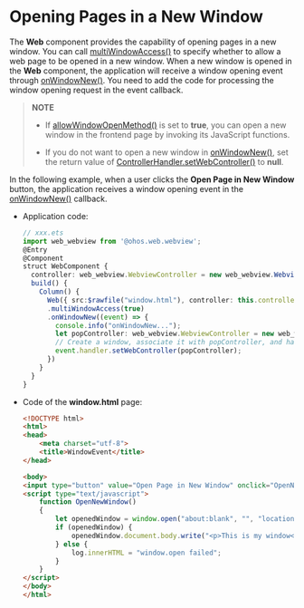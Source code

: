 # Opening Pages in a New Window


The **Web** component provides the capability of opening pages in a new window. You can call [multiWindowAccess()](../reference/arkui-ts/ts-basic-components-web.md#multiwindowaccess9) to specify whether to allow a web page to be opened in a new window. When a new window is opened in the **Web** component, the application will receive a window opening event through [onWindowNew()](../reference/arkui-ts/ts-basic-components-web.md#onwindownew9). You need to add the code for processing the window opening request in the event callback.


> **NOTE**
>
> - If [allowWindowOpenMethod()](../reference/arkui-ts/ts-basic-components-web.md#allowwindowopenmethod10) is set to **true**, you can open a new window in the frontend page by invoking its JavaScript functions.
>
> - If you do not want to open a new window in [onWindowNew()](../reference/arkui-ts/ts-basic-components-web.md#onwindownew9), set the return value of [ControllerHandler.setWebController()](../reference/arkui-ts/ts-basic-components-web.md#setwebcontroller9) to **null**.


In the following example, when a user clicks the **Open Page in New Window** button, the application receives a window opening event in the [onWindowNew()](../reference/arkui-ts/ts-basic-components-web.md#onwindownew9) callback.


- Application code:

  ```ts
  // xxx.ets
  import web_webview from '@ohos.web.webview';
  @Entry
  @Component
  struct WebComponent {
    controller: web_webview.WebviewController = new web_webview.WebviewController();
    build() {
      Column() {
        Web({ src:$rawfile("window.html"), controller: this.controller })
        .multiWindowAccess(true)
        .onWindowNew((event) => {
          console.info("onWindowNew...");
          let popController: web_webview.WebviewController = new web_webview.WebviewController();
          // Create a window, associate it with popController, and have popController returned to the Web component. If you do not need to open a new window, set the return value to event.handler.setWebController(null).
          event.handler.setWebController(popController);
        })
      }
    }
  }
  ```


- Code of the **window.html** page:

  ```html
  <!DOCTYPE html>
  <html>
  <head>
      <meta charset="utf-8">
      <title>WindowEvent</title>
  </head>

  <body>
  <input type="button" value="Open Page in New Window" onclick="OpenNewWindow()">
  <script type="text/javascript">
      function OpenNewWindow()
      {
          let openedWindow = window.open("about:blank", "", "location=no,status=no,scrollvars=no");
          if (openedWindow) {
              openedWindow.document.body.write("<p>This is my window</p>");
          } else {
              log.innerHTML = "window.open failed";
          }
      }
  </script>
  </body>
  </html>
  ```
